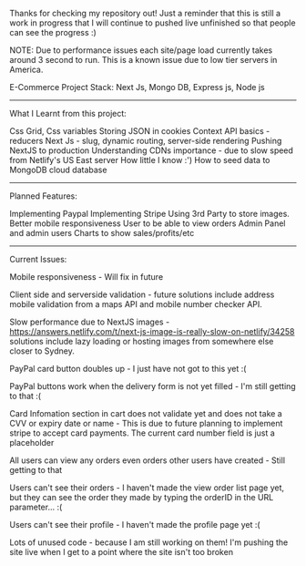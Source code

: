 Thanks for checking my repository out!
Just a reminder that this is still a work in progress that I will continue to pushed live unfinished so that people can see the progress :)

NOTE: Due to performance issues each site/page load currently takes around 3 second to run. This is a known issue due to low tier servers in America.

E-Commerce Project
Stack: Next Js, Mongo DB, Express js, Node js

---

What I Learnt from this project:

Css Grid, Css variables
Storing JSON in cookies
Context API basics - reducers
Next Js - slug, dynamic routing, server-side rendering
Pushing NextJS to production
Understanding CDNs importance - due to slow speed from Netlify's US East server
How little I know :')
How to seed data to MongoDB cloud database

---

Planned Features:

Implementing Paypal
Implementing Stripe
Using 3rd Party to store images.
Better mobile responsiveness
User to be able to view orders
Admin Panel and admin users
Charts to show sales/profits/etc

---

Current Issues:

Mobile responsiveness - Will fix in future

Client side and serverside validation - future solutions include address mobile validation from a maps API and mobile number checker API.

Slow performance due to NextJS images - https://answers.netlify.com/t/next-js-image-is-really-slow-on-netlify/34258 solutions include lazy loading or hosting images from somewhere else closer to Sydney.

PayPal card button doubles up - I just have not got to this yet :(

PayPal buttons work when the delivery form is not yet filled - I'm still getting to that :(

Card Infomation section in cart does not validate yet and does not take a CVV or expiry date or name - This is due to future planning to implement stripe to accept card payments. The current card number field is just a placeholder

All users can view any orders even orders other users have created - Still getting to that

Users can't see their orders - I haven't made the view order list page yet, but they can see the order they made by typing the orderID in the URL parameter... :(

Users can't see their profile - I haven't made the profile page yet :(

Lots of unused code - because I am still working on them! I'm pushing the site live when I get to a point where the site isn't too broken
